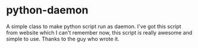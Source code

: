 python-daemon
=============

A simple class to make python script run as daemon. I've got this script from website which I can't remember now, this script is really awesome and simple to use. Thanks to the guy who wrote it.
